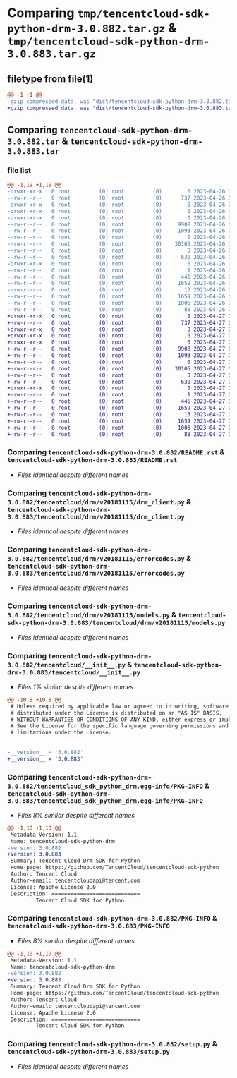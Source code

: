 # Comparing `tmp/tencentcloud-sdk-python-drm-3.0.882.tar.gz` & `tmp/tencentcloud-sdk-python-drm-3.0.883.tar.gz`

## filetype from file(1)

```diff
@@ -1 +1 @@
-gzip compressed data, was "dist/tencentcloud-sdk-python-drm-3.0.882.tar", last modified: Wed Apr 26 03:18:21 2023, max compression
+gzip compressed data, was "dist/tencentcloud-sdk-python-drm-3.0.883.tar", last modified: Thu Apr 27 00:31:19 2023, max compression
```

## Comparing `tencentcloud-sdk-python-drm-3.0.882.tar` & `tencentcloud-sdk-python-drm-3.0.883.tar`

### file list

```diff
@@ -1,19 +1,19 @@
-drwxr-xr-x   0 root         (0) root         (0)        0 2023-04-26 03:18:21.000000 tencentcloud-sdk-python-drm-3.0.882/
--rw-r--r--   0 root         (0) root         (0)      737 2023-04-26 03:18:21.000000 tencentcloud-sdk-python-drm-3.0.882/README.rst
-drwxr-xr-x   0 root         (0) root         (0)        0 2023-04-26 03:18:21.000000 tencentcloud-sdk-python-drm-3.0.882/tencentcloud/
-drwxr-xr-x   0 root         (0) root         (0)        0 2023-04-26 03:18:21.000000 tencentcloud-sdk-python-drm-3.0.882/tencentcloud/drm/
-drwxr-xr-x   0 root         (0) root         (0)        0 2023-04-26 03:18:21.000000 tencentcloud-sdk-python-drm-3.0.882/tencentcloud/drm/v20181115/
--rw-r--r--   0 root         (0) root         (0)     9908 2023-04-26 03:18:21.000000 tencentcloud-sdk-python-drm-3.0.882/tencentcloud/drm/v20181115/drm_client.py
--rw-r--r--   0 root         (0) root         (0)     1093 2023-04-26 03:18:21.000000 tencentcloud-sdk-python-drm-3.0.882/tencentcloud/drm/v20181115/errorcodes.py
--rw-r--r--   0 root         (0) root         (0)        0 2023-04-26 03:18:21.000000 tencentcloud-sdk-python-drm-3.0.882/tencentcloud/drm/v20181115/__init__.py
--rw-r--r--   0 root         (0) root         (0)    30105 2023-04-26 03:18:21.000000 tencentcloud-sdk-python-drm-3.0.882/tencentcloud/drm/v20181115/models.py
--rw-r--r--   0 root         (0) root         (0)        0 2023-04-26 03:18:21.000000 tencentcloud-sdk-python-drm-3.0.882/tencentcloud/drm/__init__.py
--rw-r--r--   0 root         (0) root         (0)      630 2023-04-26 03:18:21.000000 tencentcloud-sdk-python-drm-3.0.882/tencentcloud/__init__.py
-drwxr-xr-x   0 root         (0) root         (0)        0 2023-04-26 03:18:21.000000 tencentcloud-sdk-python-drm-3.0.882/tencentcloud_sdk_python_drm.egg-info/
--rw-r--r--   0 root         (0) root         (0)        1 2023-04-26 03:18:21.000000 tencentcloud-sdk-python-drm-3.0.882/tencentcloud_sdk_python_drm.egg-info/dependency_links.txt
--rw-r--r--   0 root         (0) root         (0)      445 2023-04-26 03:18:21.000000 tencentcloud-sdk-python-drm-3.0.882/tencentcloud_sdk_python_drm.egg-info/SOURCES.txt
--rw-r--r--   0 root         (0) root         (0)     1659 2023-04-26 03:18:21.000000 tencentcloud-sdk-python-drm-3.0.882/tencentcloud_sdk_python_drm.egg-info/PKG-INFO
--rw-r--r--   0 root         (0) root         (0)       13 2023-04-26 03:18:21.000000 tencentcloud-sdk-python-drm-3.0.882/tencentcloud_sdk_python_drm.egg-info/top_level.txt
--rw-r--r--   0 root         (0) root         (0)     1659 2023-04-26 03:18:21.000000 tencentcloud-sdk-python-drm-3.0.882/PKG-INFO
--rw-r--r--   0 root         (0) root         (0)     1006 2023-04-26 03:18:21.000000 tencentcloud-sdk-python-drm-3.0.882/setup.py
--rw-r--r--   0 root         (0) root         (0)       88 2023-04-26 03:18:21.000000 tencentcloud-sdk-python-drm-3.0.882/setup.cfg
+drwxr-xr-x   0 root         (0) root         (0)        0 2023-04-27 00:31:19.000000 tencentcloud-sdk-python-drm-3.0.883/
+-rw-r--r--   0 root         (0) root         (0)      737 2023-04-27 00:31:19.000000 tencentcloud-sdk-python-drm-3.0.883/README.rst
+drwxr-xr-x   0 root         (0) root         (0)        0 2023-04-27 00:31:19.000000 tencentcloud-sdk-python-drm-3.0.883/tencentcloud/
+drwxr-xr-x   0 root         (0) root         (0)        0 2023-04-27 00:31:19.000000 tencentcloud-sdk-python-drm-3.0.883/tencentcloud/drm/
+drwxr-xr-x   0 root         (0) root         (0)        0 2023-04-27 00:31:19.000000 tencentcloud-sdk-python-drm-3.0.883/tencentcloud/drm/v20181115/
+-rw-r--r--   0 root         (0) root         (0)     9908 2023-04-27 00:31:19.000000 tencentcloud-sdk-python-drm-3.0.883/tencentcloud/drm/v20181115/drm_client.py
+-rw-r--r--   0 root         (0) root         (0)     1093 2023-04-27 00:31:19.000000 tencentcloud-sdk-python-drm-3.0.883/tencentcloud/drm/v20181115/errorcodes.py
+-rw-r--r--   0 root         (0) root         (0)        0 2023-04-27 00:31:19.000000 tencentcloud-sdk-python-drm-3.0.883/tencentcloud/drm/v20181115/__init__.py
+-rw-r--r--   0 root         (0) root         (0)    30105 2023-04-27 00:31:19.000000 tencentcloud-sdk-python-drm-3.0.883/tencentcloud/drm/v20181115/models.py
+-rw-r--r--   0 root         (0) root         (0)        0 2023-04-27 00:31:19.000000 tencentcloud-sdk-python-drm-3.0.883/tencentcloud/drm/__init__.py
+-rw-r--r--   0 root         (0) root         (0)      630 2023-04-27 00:31:19.000000 tencentcloud-sdk-python-drm-3.0.883/tencentcloud/__init__.py
+drwxr-xr-x   0 root         (0) root         (0)        0 2023-04-27 00:31:19.000000 tencentcloud-sdk-python-drm-3.0.883/tencentcloud_sdk_python_drm.egg-info/
+-rw-r--r--   0 root         (0) root         (0)        1 2023-04-27 00:31:19.000000 tencentcloud-sdk-python-drm-3.0.883/tencentcloud_sdk_python_drm.egg-info/dependency_links.txt
+-rw-r--r--   0 root         (0) root         (0)      445 2023-04-27 00:31:19.000000 tencentcloud-sdk-python-drm-3.0.883/tencentcloud_sdk_python_drm.egg-info/SOURCES.txt
+-rw-r--r--   0 root         (0) root         (0)     1659 2023-04-27 00:31:19.000000 tencentcloud-sdk-python-drm-3.0.883/tencentcloud_sdk_python_drm.egg-info/PKG-INFO
+-rw-r--r--   0 root         (0) root         (0)       13 2023-04-27 00:31:19.000000 tencentcloud-sdk-python-drm-3.0.883/tencentcloud_sdk_python_drm.egg-info/top_level.txt
+-rw-r--r--   0 root         (0) root         (0)     1659 2023-04-27 00:31:19.000000 tencentcloud-sdk-python-drm-3.0.883/PKG-INFO
+-rw-r--r--   0 root         (0) root         (0)     1006 2023-04-27 00:31:19.000000 tencentcloud-sdk-python-drm-3.0.883/setup.py
+-rw-r--r--   0 root         (0) root         (0)       88 2023-04-27 00:31:19.000000 tencentcloud-sdk-python-drm-3.0.883/setup.cfg
```

### Comparing `tencentcloud-sdk-python-drm-3.0.882/README.rst` & `tencentcloud-sdk-python-drm-3.0.883/README.rst`

 * *Files identical despite different names*

### Comparing `tencentcloud-sdk-python-drm-3.0.882/tencentcloud/drm/v20181115/drm_client.py` & `tencentcloud-sdk-python-drm-3.0.883/tencentcloud/drm/v20181115/drm_client.py`

 * *Files identical despite different names*

### Comparing `tencentcloud-sdk-python-drm-3.0.882/tencentcloud/drm/v20181115/errorcodes.py` & `tencentcloud-sdk-python-drm-3.0.883/tencentcloud/drm/v20181115/errorcodes.py`

 * *Files identical despite different names*

### Comparing `tencentcloud-sdk-python-drm-3.0.882/tencentcloud/drm/v20181115/models.py` & `tencentcloud-sdk-python-drm-3.0.883/tencentcloud/drm/v20181115/models.py`

 * *Files identical despite different names*

### Comparing `tencentcloud-sdk-python-drm-3.0.882/tencentcloud/__init__.py` & `tencentcloud-sdk-python-drm-3.0.883/tencentcloud/__init__.py`

 * *Files 1% similar despite different names*

```diff
@@ -10,8 +10,8 @@
 # Unless required by applicable law or agreed to in writing, software
 # distributed under the License is distributed on an "AS IS" BASIS,
 # WITHOUT WARRANTIES OR CONDITIONS OF ANY KIND, either express or implied.
 # See the License for the specific language governing permissions and
 # limitations under the License.
 
 
-__version__ = '3.0.882'
+__version__ = '3.0.883'
```

### Comparing `tencentcloud-sdk-python-drm-3.0.882/tencentcloud_sdk_python_drm.egg-info/PKG-INFO` & `tencentcloud-sdk-python-drm-3.0.883/tencentcloud_sdk_python_drm.egg-info/PKG-INFO`

 * *Files 8% similar despite different names*

```diff
@@ -1,10 +1,10 @@
 Metadata-Version: 1.1
 Name: tencentcloud-sdk-python-drm
-Version: 3.0.882
+Version: 3.0.883
 Summary: Tencent Cloud Drm SDK for Python
 Home-page: https://github.com/TencentCloud/tencentcloud-sdk-python
 Author: Tencent Cloud
 Author-email: tencentcloudapi@tencent.com
 License: Apache License 2.0
 Description: ============================
         Tencent Cloud SDK for Python
```

### Comparing `tencentcloud-sdk-python-drm-3.0.882/PKG-INFO` & `tencentcloud-sdk-python-drm-3.0.883/PKG-INFO`

 * *Files 8% similar despite different names*

```diff
@@ -1,10 +1,10 @@
 Metadata-Version: 1.1
 Name: tencentcloud-sdk-python-drm
-Version: 3.0.882
+Version: 3.0.883
 Summary: Tencent Cloud Drm SDK for Python
 Home-page: https://github.com/TencentCloud/tencentcloud-sdk-python
 Author: Tencent Cloud
 Author-email: tencentcloudapi@tencent.com
 License: Apache License 2.0
 Description: ============================
         Tencent Cloud SDK for Python
```

### Comparing `tencentcloud-sdk-python-drm-3.0.882/setup.py` & `tencentcloud-sdk-python-drm-3.0.883/setup.py`

 * *Files identical despite different names*

